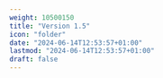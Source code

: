 ```yaml
---
weight: 10500150
title: "Version 1.5"
icon: "folder"
date: "2024-06-14T12:53:57+01:00"
lastmod: "2024-06-14T12:53:57+01:00"
draft: false
---
```

